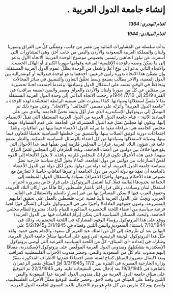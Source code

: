 <h1 dir="rtl">إنشاء جامعة الدول العربية .</h1>

<h5 dir="rtl">العام الهجري:  1364

العام الميلادي: 1944

</h5>

<p dir="rtl">بدأت سلسلة من المشاورات الثنائية بين مصر من جانب، وممثِّلي كلٍّ من العراق وسوريا ولبنان والمملكة العربية السعودية والأردن واليمن من جانب آخرَ، وهي المشاورات التي أسفرت عن تبلور اتجاهين رئيسين بخصوص موضوع الوحدة العربية: الاتجاه الأول يدعو إلى ما يمكِنُ وصفه بالوَحدة الإقليمية الفرعية وقوامها سوريا الكبرى أو الهلال الخصيب. والاتجاه الثاني يدعو إلى نوعٍ أعَمَّ وأشمل من الوحدة يظلِّلُ عموم الدول العربية المستقلة، وإن تضمَّنَ هذا الاتجاه بدوره رأيين فرعيين: أحدهما يدعو لوحدة فيدرالية أو كونفدرالية بين الدول المعنية، والآخر يطالب بصيغةٍ وسط تحقِّقُ التعاون والتنسيق في سائر المجالات وتحافِظُ في الوقت نفسه على استقلال الدول وسيادتها. وعندما اجتمعت لجنةٌ تحضيرية من ممثلين عن كلٍّ مِن سوريا ولبنان والأردن والعراق ومصر واليمن (بصفة مراقب) في الفترة 25/9 إلى 7/10/ 1944م رجحت الاتجاه الداعي إلى وحدة الدول العربية المستقلة بما لا يمَسُّ استقلالها وسيادتها. كما استقرت على تسمية الرابطة المجسِّدة لهذه الوحدة بـ "جامعة الدول العربية" وآثرَتْه على مسمى "التحالف" و"الاتحاد". وعلى ضوء ذلك تم التوصلُ إلى بروتوكول الإسكندرية الذى صار أوَّلَ وثيقة تخصُّ الجامعة، والذي نص على المبادئ الآتية: - قيام جامعة الدول العربية من الدول العربية المستقلةِ التي تقبَلُ الانضمام إليها، ويكون لها مجلِسٌ تمثل فيه الدول المشتركة في الجامعة على قدم المساواة. مهمةُ مجلس الجامعة هي: مراعاة تنفيذ ما تبرِمُه الدول الأعضاء فيما بينها من اتفاقياتٍ، وعَقدُ اجتماعات دورية لتوثيق الصلات بينها، والتنسيق بين خططها السياسية تحقيقًا للتعاون فيما بينها، وصيانة لاستقلالها وسيادتها من كل اعتداء بالوسائل السياسية الممكِنة، والنظر بصفةٍ عامة في شؤون البلاد العربية. قرارات المجلِس مُلزِمة لِمن يقبلُها فيما عدا الأحوال التي يقع فيها خلافٌ بين دولتين من أعضاء الجامعة، ويلجأ الطرفان إلى المجلسِ لفَضِّ النزاع بينهما. ففي هذه الأحوال تكون قراراتُ المجلس مُلزِمة ونافذة. لا يجوزُ الالتجاء إلى القوة لفَضِّ المنازعات بين دولتين من دول الجامعة، كما لا يجوزُ اتِّباع سياسة خارجية تضرُّ بسياسة جامعة الدول العربية، أو أية دولة من دولها. يجوزُ لكل دولة من الدول الأعضاء بالجامعة أن تعقِدَ مع دولة أخرى من دول الجامعة أو غيرها اتفاقاتٍ خاصةً لا تتعارَضُ مع نصوص هذه الأحكام وروحها. وأخيرًا الاعترافُ بسيادة واستقلال الدول المنظمة إلى الجماعة بحدودها القائمة فعلًا. كما اشتمل البروتوكول على قرار خاص بضرورة احترام استقلال لبنان وسيادته، وعلى قرارٍ آخَرَ باعتبار فلسطين ركنًا هامًّا من أركان البلاد العربية، وحقوق العرب فيها لا يمكن المساسُ بها من غير إضرارٍ بالسلم والاستقلال في العالم العربي، ويجِبُ على الدول العربية تأييدُ قضية عرب فلسطين بالعمل على تحقيقِ أمانيهم المشروعة، وصون حقوقهم العادلة!! وأخيرًا نص في البروتوكول على أن (تُشكَّل فورًا لجنةٌ فرعية سياسية من أعضاء اللجنة التحضيرية المذكورة للقيام بإعداد مشروع لنظام مجلس الجامعة، ولبحث المسائل السياسية التي يمكن إبرامُ اتفاقيات فيها بين الدول العربية) ووقع على هذا البروتوكول رؤساءُ الوفود المشاركة في اللجنة التحضيرية، وذلك في 7/10/1944 باستثناء السعودية واليمن اللتين وقعتاه في 3/1/1945 و5/2/1945 على التوالي بعد أن تمَّ رفعُه إلى كلٍّ من الملك عبد العزيز آل سعود، والإمام يحيى حميد. ولقد مثَّلَ هذا البروتوكول الوثيقةَ الرئيسية التي وُضِع على أساسها ميثاقُ جامعة الدول العربية، وشارك في إعداده -أي الميثاق- كلٌّ من اللجنة السياسية الفرعية التي أوصى بروتوكول الإسكندرية بتشكيلِها، ومندوبي الدول العربية الموقِّعين على بروتوكول الإسكندرية، مضافًا إليهم مندوب عام كلٍّ من السعودية واليمن، وحضر مندوب الأحزاب الفلسطينية كمراقب. وبعد اكتمال مشروع الميثاق كنتاج لستة عشر اجتماعًا عقدتها الأطراف المذكورة بمقَرِّ وزارة الخارجية المصرية في الفترة بين 17/2 و3/3/1945 أُقِرَّ الميثاق بقصر الزعفران بالقاهرة في 19/3/1945 بعد إدخال بعض التنقيحات عليه. وفى 22/3/1945 تم التوقيعُ على ميثاق جامعة الدول العربية من قِبَل مندوبي الدول العربية عدا السعودية واليمن اللتين وقَّعتا على الميثاق في وقت لاحق. وحضر جلسة التوقيع ممثِّلُ الأحزاب الفلسطينية، وأصبح يوم 22 مارس من كل عامٍ هو يومَ الاحتفال بالعيد السنوي لجامعة الدول العربية.</p></br>

